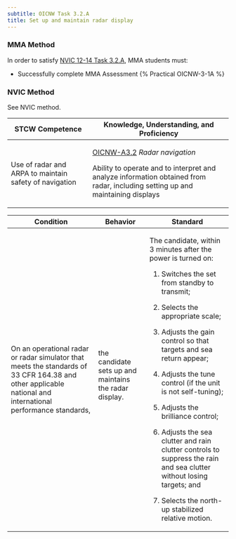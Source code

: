 ```yaml
---
subtitle: OICNW Task 3.2.A 
title: Set up and maintain radar display
---
```



### MMA Method

In order to satisfy  [NVIC 12-14  Task  3.2.A](/stcw23/assets/images/nvic-12-14.pdf), MMA students must:

* Successfully complete MMA Assessment {% Practical OICNW-3-1A %}


### NVIC Method

<a onclick="togglevisibility('nvic_methods')" >See NVIC method.</a>

<div id='nvic_methods' class='hide'>

<table>
<thead>
<tr>
<th class='forty'> STCW Competence </th>
<th class='sixty'> Knowledge, Understanding, and Proficiency </th>
</tr>
</thead>




<tbody>
<tr><td markdown='1'>

Use of radar and ARPA to maintain safety of navigation

</td><td markdown='1'>

[OICNW-A3.2](../../tables/21.html#OICNW-A3.2) *Radar navigation*

Ability to operate and to interpret and analyze information obtained from radar, including setting up and maintaining displays

</td></tr>


</tbody>
</table>


<table>
<thead>
<tr><th class='twenty'>  Condition </th><th class='twenty'> Behavior </th><th  class='sixty'>Standard </th></tr>
</thead>
<tbody >



<tr><td markdown='1'>

On an operational radar or radar simulator that meets the standards of 33 CFR 164.38 and other applicable national and international performance standards,

</td><td markdown='1'>

the candidate sets up and maintains the radar display.

<br>

<div class="tooltip">
<span class="tooltiptext">
</span>
</div>


</td><td markdown='1'>

The candidate, within 3 minutes after the power is turned on:

1. Switches the set from standby to transmit;

2. Selects the appropriate scale;

3. Adjusts the gain control so that targets and sea return appear;

4. Adjusts the tune control (if the unit is not self-tuning);

5. Adjusts the brilliance control;

6. Adjusts the sea clutter and rain clutter controls to suppress the rain and sea clutter without losing targets; and

7. Selects the north-up stabilized relative motion.

</td></tr>
</tbody>
</table>
</div>
